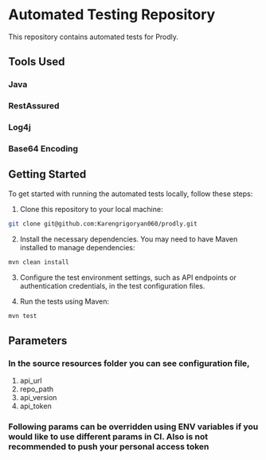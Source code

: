 # Automated Testing Repository

This repository contains automated tests for Prodly.

## Tools Used

### Java

### RestAssured

### Log4j

### Base64 Encoding

## Getting Started

To get started with running the automated tests locally, follow these steps:

1. Clone this repository to your local machine:

```bash
git clone git@github.com:Karengrigoryan060/prodly.git
```

2. Install the necessary dependencies. You may need to have Maven installed to manage dependencies:

```bash
mvn clean install
```

3. Configure the test environment settings, such as API endpoints or authentication credentials, in the test
   configuration files.

4. Run the tests using Maven:

```bash
mvn test
```

## Parameters

### In the source resources folder you can see configuration file,

1. api_url
2. repo_path
3. api_version
4. api_token

### Following params can be overridden using ENV variables if you would like to use different params in CI. Also is not recommended to push your personal access token